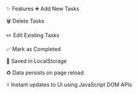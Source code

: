 ✨ Features
➕ Add New Tasks

🗑️ Delete Tasks

✏️ Edit Existing Tasks

✅ Mark as Completed

💾 Saved in LocalStorage

♻️ Data persists on page reload

⚡ Instant updates to UI using JavaScript DOM APIs


